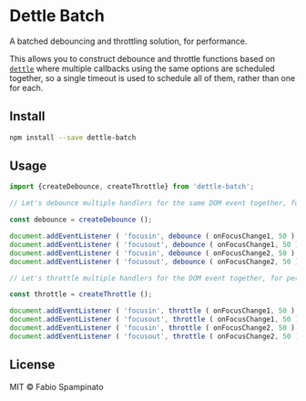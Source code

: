 # Dettle Batch

A batched debouncing and throttling solution, for performance.

This allows you to construct debounce and throttle functions based on [`dettle`](https://github.com/fabiospampinato/dettle) where multiple callbacks using the same options are scheduled together, so a single timeout is used to schedule all of them, rather than one for each.

## Install

```sh
npm install --save dettle-batch
```

## Usage

```ts
import {createDebounce, createThrottle} from 'dettle-batch';

// Let's debounce multiple handlers for the same DOM event together, for performance

const debounce = createDebounce ();

document.addEventListener ( 'focusin', debounce ( onFocusChange1, 50 ) );
document.addEventListener ( 'focusout', debounce ( onFocusChange1, 50 ) );
document.addEventListener ( 'focusin', debounce ( onFocusChange2, 50 ) );
document.addEventListener ( 'focusout', debounce ( onFocusChange2, 50 ) );

// Let's throttle multiple handlers for the DOM event together, for performance

const throttle = createThrottle ();

document.addEventListener ( 'focusin', throttle ( onFocusChange1, 50 ) );
document.addEventListener ( 'focusout', throttle ( onFocusChange1, 50 ) );
document.addEventListener ( 'focusin', throttle ( onFocusChange2, 50 ) );
document.addEventListener ( 'focusout', throttle ( onFocusChange2, 50 ) );
```

## License

MIT © Fabio Spampinato
